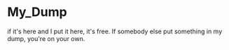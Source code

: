 My_Dump
=======
if it's here and I put it here, it's free.  If somebody else put something in my dump, you're on your own.
